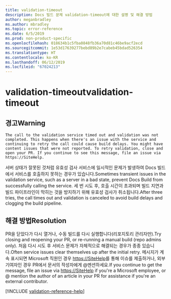 ```yaml
---
title: validation-timeout
description: Docs 빌드 문제 validation-timeout에 대한 설명 및 해결 방법
author: meganbradley
ms.author: mbradley
ms.topic: error-reference
ms.date: 6/5/2019
ms.prod: non-product-specific
ms.openlocfilehash: 018634b1c5fba0848fb36a70d81c46be9acf2ecd
ms.sourcegitcommit: 1e53d17639277bebd89b2e7cabeb45bdad526354
ms.translationtype: HT
ms.contentlocale: ko-KR
ms.lasthandoff: 06/12/2019
ms.locfileid: "67024213"
---
```

# <a name="validation-timeout"></a><span data-ttu-id="eb656-103">validation-timeout</span><span class="sxs-lookup"><span data-stu-id="eb656-103">validation-timeout</span></span>

## <a name="warning"></a><span data-ttu-id="eb656-104">경고</span><span class="sxs-lookup"><span data-stu-id="eb656-104">Warning</span></span>

`The call to the validation service timed out and validation was not completed. This happens when there's an issue with the service and continuing to retry the call could cause build delays. You might have content issues that were not reported. To retry validation, close and open your PR. If you continue to see this message, file an issue via https://SiteHelp.`

<span data-ttu-id="eb656-105">서버 상태가 잘못된 것처럼 유효성 검사 서비스에 일시적인 문제가 발생하여 Docs 빌드에서 서비스를 호출하지 못하는 경우가 있습니다.</span><span class="sxs-lookup"><span data-stu-id="eb656-105">Sometimes transient issues in the validation service, such as a server in a bad state, prevent Docs Build from successfully calling the service.</span></span> <span data-ttu-id="eb656-106">세 번 시도 후, 호출 시간이 초과되며 빌드 지연과 빌드 파이프라인이 막히는 것을 방지하기 위해 유효성 검사가 취소됩니다.</span><span class="sxs-lookup"><span data-stu-id="eb656-106">After three tries, the call times out and validation is canceled to avoid build delays and clogging the build pipeline.</span></span>

## <a name="resolution"></a><span data-ttu-id="eb656-107">해결 방법</span><span class="sxs-lookup"><span data-stu-id="eb656-107">Resolution</span></span>

<span data-ttu-id="eb656-108">PR을 닫았다가 다시 열거나, 수동 빌드를 다시 실행합니다(리포지토리 관리자만).</span><span class="sxs-lookup"><span data-stu-id="eb656-108">Try closing and reopening your PR, or re-running a manual build (repo admins only).</span></span> <span data-ttu-id="eb656-109">처음 다시 시도 후 서비스 문제가 자체적으로 해결되는 경우가 종종 있습니다.</span><span class="sxs-lookup"><span data-stu-id="eb656-109">Often service issues clear themselves up after the initial retry.</span></span> <span data-ttu-id="eb656-110">메시지가 계속 표시되면 Microsoft 직원인 경우 [https://SiteHelp](https://SiteHelp)를 통해 이슈를 제출하거나, 외부 기여자인 경우 PR에서 문서의 작성자에게 @멘션하세요.</span><span class="sxs-lookup"><span data-stu-id="eb656-110">If you continue to get the message, file an issue via [https://SiteHelp](https://SiteHelp) if you're a Microsoft employee, or @ mention the author of an article in your PR for assistance if you're an external contributor.</span></span>

<!--make sure to add this file to your includes folder and verify the path-->
[!INCLUDE [validation-reference-help](includes/validation-reference-help.md)]
